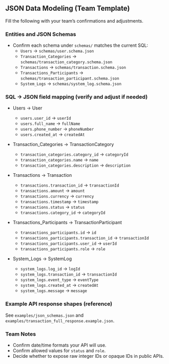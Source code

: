 ## JSON Data Modeling (Team Template)

Fill the following with your team’s confirmations and adjustments.

### Entities and JSON Schemas
- Confirm each schema under `schemas/` matches the current SQL:
  - `Users` → `schemas/user.schema.json`
  - `Transaction_Categories` → `schemas/transaction_category.schema.json`
  - `Transactions` → `schemas/transaction.schema.json`
  - `Transactions_Participants` → `schemas/transaction_participant.schema.json`
  - `System_Logs` → `schemas/system_log.schema.json`

### SQL → JSON field mapping (verify and adjust if needed)

- Users → User
  - `users.user_id` → `userId`
  - `users.full_name` → `fullName`
  - `users.phone_number` → `phoneNumber`
  - `users.created_at` → `createdAt`

- Transaction_Categories → TransactionCategory
  - `transaction_categories.category_id` → `categoryId`
  - `transaction_categories.name` → `name`
  - `transaction_categories.description` → `description`

- Transactions → Transaction
  - `transactions.transaction_id` → `transactionId`
  - `transactions.amount` → `amount`
  - `transactions.currency` → `currency`
  - `transactions.timestamp` → `timestamp`
  - `transactions.status` → `status`
  - `transactions.category_id` → `categoryId`

- Transactions_Participants → TransactionParticipant
  - `transactions_participants.id` → `id`
  - `transactions_participants.transaction_id` → `transactionId`
  - `transactions_participants.user_id` → `userId`
  - `transactions_participants.role` → `role`

- System_Logs → SystemLog
  - `system_logs.log_id` → `logId`
  - `system_logs.transaction_id` → `transactionId`
  - `system_logs.event_type` → `eventType`
  - `system_logs.created_at` → `createdAt`
  - `system_logs.message` → `message`

### Example API response shapes (reference)
See `examples/json_schemas.json` and `examples/transaction_full_response.example.json`.

### Team Notes
- Confirm date/time formats your API will use.
- Confirm allowed values for `status` and `role`.
- Decide whether to expose raw integer IDs or opaque IDs in public APIs.


